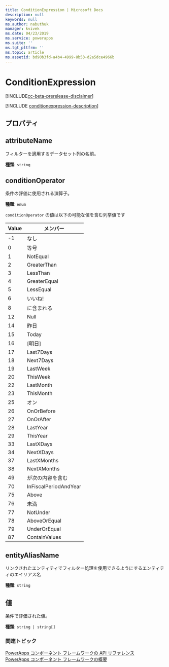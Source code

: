 ```yaml
---
title: ConditionExpression | Microsoft Docs
description: null
keywords: null
ms.author: nabuthuk
manager: kvivek
ms.date: 04/23/2019
ms.service: powerapps
ms.suite: ''
ms.tgt_pltfrm: ''
ms.topic: article
ms.assetid: bd90b3fd-a4b4-4999-8b53-d2a5dce4966b
---
```


# <a name="conditionexpression"></a>ConditionExpression

[!INCLUDE[cc-beta-prerelease-disclaimer](../../../includes/cc-beta-prerelease-disclaimer.md)]

[!INCLUDE [conditionexpression-description](includes/conditionexpression-description.md)]

## <a name="properties"></a>プロパティ

## <a name="attributename"></a>attributeName

フィルターを適用するデータセット列の名前。

**種類**: `string`

## <a name="conditionoperator"></a>conditionOperator

条件の評価に使用される演算子。

**種類**: `enum`

`conditionOperator` の値は以下の可能な値を含む列挙値です

|Value|メンバー|
|--|--|
|-1|なし|
|0|等号|
|1|NotEqual|
|2|GreaterThan|
|3|LessThan|
|4|GreaterEqual|
|5|LessEqual|
|6|いいね!|
|8|に含まれる|
|12|Null|
|14|昨日|
|15|Today|
|16|[明日]|
|17|Last7Days|
|18|Next7Days|
|19|LastWeek|
|20|ThisWeek|
|22|LastMonth|
|23|ThisMonth|
|25|オン|
|26|OnOrBefore|
|27|OnOrAfter|
|28|LastYear|
|29|ThisYear|
|33|LastXDays|
|34|NextXDays|
|37|LastXMonths|
|38|NextXMonths|
|49|が次の内容を含む|
|70|InFiscalPeriodAndYear|
|75|Above|
|76|未満|
|77|NotUnder|
|78|AboveOrEqual|
|79|UnderOrEqual|
|87|ContainValues|

## <a name="entityaliasname"></a>entityAliasName

リンクされたエンティティでフィルター処理を使用できるようにするエンティティのエイリアス名

**種類**: `string`

## <a name="value"></a>値

条件で評価された値。

**種類**: `string | string[]`


### <a name="related-topics"></a>関連トピック

[PowerApps コンポーネント フレームワークの API リファレンス](../reference/index.md)<br/>
[PowerApps コンポーネント フレームワークの概要](../overview.md)
